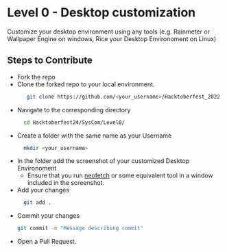 # Level 0 - Desktop customization
Customize your desktop environment using any tools (e.g. Rainmeter or Wallpaper Engine on windows, Rice your Desktop Environoment on Linux)
## Steps to Contribute
+ Fork the repo
+ Clone the forked repo to your local environment.
  ```bash
     git clone https://github.com/<your_username>/Hacktoberfest_2022
  ```
+ Navigate to the corresponding directory
  ```bash
    cd Hacktoberfest24/SysCom/Level0/
  ```
+ Create a folder with the same name as your Username
  ```bash
    mkdir <your_username>
  ```
+ In the folder add the screenshot of your customized Desktop Environoment
  - Ensure that you run [neofetch](https://github.com/dylanaraps/neofetch) or some equivalent tool in a window included in the screenshot.
+ Add your changes
  ```bash
    git add .
  ```
+ Commit your changes
  ```bash
  git commit -m "Message describing commit"
  ```
+ Open a Pull Request.
